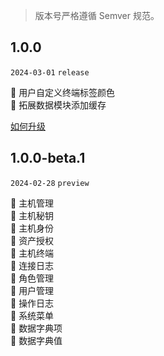 > 版本号严格遵循 Semver 规范。

[//]: # (🐞修复)

## 1.0.0

`2024-03-01` `release`

🌈 用户自定义终端标签颜色    
🔨 拓展数据模块添加缓存

[如何升级](/about/update.md?id=_100)

## 1.0.0-beta.1

`2024-02-28` `preview`

🌈 主机管理   
🌈 主机秘钥  
🌈 主机身份  
🌈 资产授权   
🌈 主机终端  
🌈 连接日志  
🌈 角色管理  
🌈 用户管理  
🌈 操作日志  
🌈 系统菜单  
🌈 数据字典项  
🌈 数据字典值  
